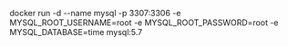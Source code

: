docker run -d --name mysql -p 3307:3306 -e MYSQL_ROOT_USERNAME=root -e MYSQL_ROOT_PASSWORD=root -e MYSQL_DATABASE=time mysql:5.7